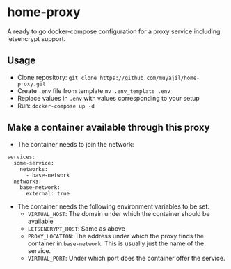 # home-proxy
A ready to go docker-compose configuration for a proxy service including letsencrypt support.

## Usage
- Clone repository: `git clone https://github.com/muyajil/home-proxy.git`
- Create `.env` file from template `mv .env_template .env`
- Replace values in `.env` with values corresponding to your setup
- Run: `docker-compose up -d`

## Make a container available through this proxy
- The container needs to join the network:
```
services:
  some-service:
    networks:
      - base-network
  networks:
    base-network:
      external: true
```
- The container needs the following environment variables to be set:
  - `VIRTUAL_HOST`: The domain under which the container should be available
  - `LETSENCRYPT_HOST`: Same as above
  - `PROXY_LOCATION`: The address under which the proxy finds the container in `base-network`. This is usually just the name of the service.
  - `VIRTUAL_PORT`: Under which port does the container offer the service.
